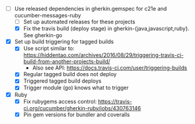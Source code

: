 * [ ] Use released dependencies in gherkin.gemspec for c21e and cucumber-messages-ruby
  * [ ] Set up automated releases for these projects
  * [x] Fix the travis build (deploy stage) in gherkin-{java,javascript,ruby}. See gherkin-go
* [x] Set up build triggering for tagged builds
  * [x] Use script similar to: https://hiddentao.com/archives/2016/08/29/triggering-travis-ci-build-from-another-projects-build/
    * Also see API: https://docs.travis-ci.com/user/triggering-builds
  * [x] Regular tagged build does not deploy
  * [x] Triggered tagged build deploys
  * [x] Trigger module (go) knows what to trigger
* [x] Ruby
  * [x] Fix rubygems access control: https://travis-ci.org/cucumber/gherkin-ruby/jobs/430763146
  * [x] Pin gem versions for bundler and coveralls